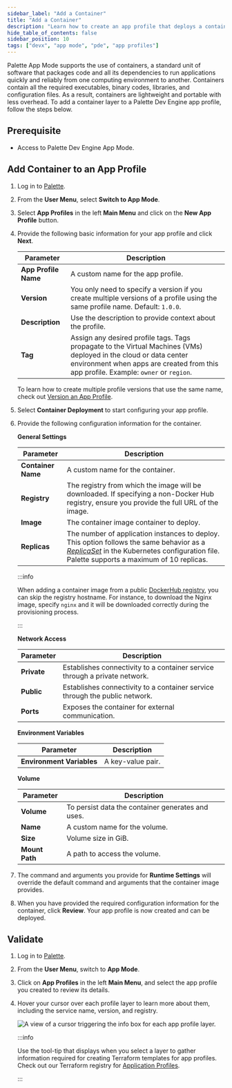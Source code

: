 ```yaml
---
sidebar_label: "Add a Container"
title: "Add a Container"
description: "Learn how to create an app profile that deploys a container in your Palette Virtual Clusters."
hide_table_of_contents: false
sidebar_position: 10
tags: ["devx", "app mode", "pde", "app profiles"]
---
```


Palette App Mode supports the use of containers, a standard unit of software that packages code and all its dependencies
to run applications quickly and reliably from one computing environment to another. Containers contain all the required
executables, binary codes, libraries, and configuration files. As a result, containers are lightweight and portable with
less overhead. To add a container layer to a Palette Dev Engine app profile, follow the steps below.

## Prerequisite

- Access to Palette Dev Engine App Mode.

## Add Container to an App Profile

1. Log in to [Palette](https://console.spectrocloud.com).

2. From the **User Menu**, select **Switch to App Mode**.

3. Select **App Profiles** in the left **Main Menu** and click on the **New App Profile** button.

4. Provide the following basic information for your app profile and click **Next**.

   | **Parameter**        | **Description**                                                                                                                                                                                           |
   | -------------------- | --------------------------------------------------------------------------------------------------------------------------------------------------------------------------------------------------------- |
   | **App Profile Name** | A custom name for the app profile.                                                                                                                                                                        |
   | **Version**          | You only need to specify a version if you create multiple versions of a profile using the same profile name. Default: `1.0.0`.                                                                            |
   | **Description**      | Use the description to provide context about the profile.                                                                                                                                                 |
   | **Tag**              | Assign any desired profile tags. Tags propagate to the Virtual Machines (VMs) deployed in the cloud or data center environment when apps are created from this app profile. Example: `owner` or `region`. |

   To learn how to create multiple profile versions that use the same name, check out
   [Version an App Profile](../modify-app-profiles/version-app-profile.md).

5. Select **Container Deployment** to start configuring your app profile.

6. Provide the following configuration information for the container.

   **General Settings**

   | **Parameter**      | **Description**                                                                                                                                                                                                                                                  |
   | ------------------ | ---------------------------------------------------------------------------------------------------------------------------------------------------------------------------------------------------------------------------------------------------------------- |
   | **Container Name** | A custom name for the container.                                                                                                                                                                                                                                 |
   | **Registry**       | The registry from which the image will be downloaded. If specifying a non-Docker Hub registry, ensure you provide the full URL of the image.                                                                                                                     |
   | **Image**          | The container image container to deploy.                                                                                                                                                                                                                         |
   | **Replicas**       | The number of application instances to deploy. This option follows the same behavior as a [_ReplicaSet_](https://kubernetes.io/docs/concepts/workloads/controllers/replicaset/) in the Kubernetes configuration file. Palette supports a maximum of 10 replicas. |

   :::info

   When adding a container image from a public [DockerHub registry](https://hub.docker.com/), you can skip the registry
   hostname. For instance, to download the Nginx image, specify `nginx` and it will be downloaded correctly during the
   provisioning process.

   :::

   **Network Access**

   | **Parameter** | **Description**                                                             |
   | ------------- | --------------------------------------------------------------------------- |
   | **Private**   | Establishes connectivity to a container service through a private network.  |
   | **Public**    | Establishes connectivity to a container service through the public network. |
   | **Ports**     | Exposes the container for external communication.                           |

   **Environment Variables**

   | **Parameter**             | **Description**   |
   | ------------------------- | ----------------- |
   | **Environment Variables** | A key-value pair. |

   **Volume**

   | **Parameter**  | **Description**                                   |
   | -------------- | ------------------------------------------------- |
   | **Volume**     | To persist data the container generates and uses. |
   | **Name**       | A custom name for the volume.                     |
   | **Size**       | Volume size in GiB.                               |
   | **Mount Path** | A path to access the volume.                      |

7. The command and arguments you provide for **Runtime Settings** will override the default command and arguments that
   the container image provides.

8. When you have provided the required configuration information for the container, click **Review**. Your app profile
   is now created and can be deployed.

## Validate

1. Log in to [Palette](https://console.spectrocloud.com).

2. From the **User Menu**, switch to **App Mode**.

3. Click on **App Profiles** in the left **Main Menu**, and select the app profile you created to review its details.

4. Hover your cursor over each profile layer to learn more about them, including the service name, version, and
   registry.

   ![A view of a cursor triggering the info box for each app profile layer.](/profiles_app-profiles_create-app-profiles_container-infobox.webp)

   :::info

   Use the tool-tip that displays when you select a layer to gather information required for creating Terraform
   templates for app profiles. Check out our Terraform registry for
   [Application Profiles](https://registry.terraform.io/providers/spectrocloud/spectrocloud/latest/docs/resources/application_profile).

   :::
